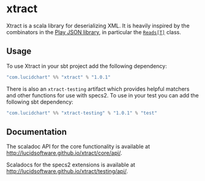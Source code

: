 # xtract

Xtract is a scala library for deserializing XML. It is heavily inspired by the combinators in the [Play JSON library][1], in particular the [`Reads[T]`][2] class.

## Usage

To use Xtract in your sbt project add the following dependency:

``` scala
"com.lucidchart" %% "xtract" % "1.0.1"
```

There is also an `xtract-testing` artifact which provides helpful matchers and other functions for use with
specs2. To use in your test you can add the following sbt dependency:

``` scala
"com.lucidchart" %% "xtract-testing" % "1.0.1" % "test"
```

## Documentation

The scaladoc API for the core functionality is available at http://lucidsoftware.github.io/xtract/core/api/.

Scaladocs for the specs2 extensions is available at http://lucidsoftware.github.io/xtract/testing/api/.

[1]: https://www.playframework.com/documentation/2.5.x/ScalaJsonCombinators
[2]: https://www.playframework.com/documentation/2.5.x/api/scala/index.html#play.api.libs.json.Reads
